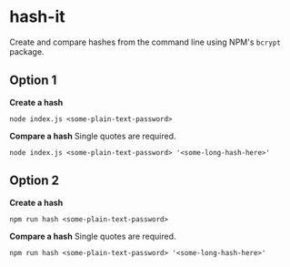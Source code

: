 # hash-it
Create and compare hashes from the command line using NPM's `bcrypt` package.

## Option 1
**Create a hash**
```
node index.js <some-plain-text-password>
```

**Compare a hash**
Single quotes are required.
```
node index.js <some-plain-text-password> '<some-long-hash-here>'
```

## Option 2
**Create a hash**
```
npm run hash <some-plain-text-password>
```

**Compare a hash**
Single quotes are required.
```
npm run hash <some-plain-text-password> '<some-long-hash-here>'
```
